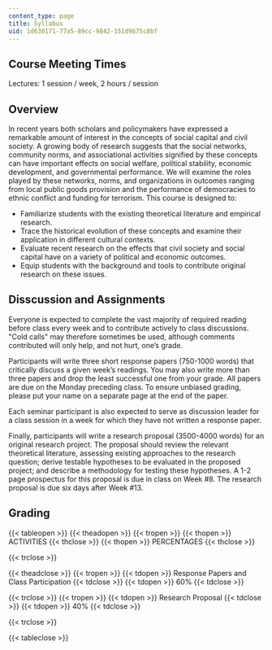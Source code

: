 ```yaml
---
content_type: page
title: Syllabus
uid: 1d630171-77a5-89cc-9842-151d9675c8bf
---
```


Course Meeting Times
--------------------

Lectures: 1 session / week, 2 hours / session

Overview
--------

In recent years both scholars and policymakers have expressed a remarkable amount of interest in the concepts of social capital and civil society. A growing body of research suggests that the social networks, community norms, and associational activities signified by these concepts can have important effects on social welfare, political stability, economic development, and governmental performance. We will examine the roles played by these networks, norms, and organizations in outcomes ranging from local public goods provision and the performance of democracies to ethnic conflict and funding for terrorism. This course is designed to:

*   Familiarize students with the existing theoretical literature and empirical research.
*   Trace the historical evolution of these concepts and examine their application in different cultural contexts.
*   Evaluate recent research on the effects that civil society and social capital have on a variety of political and economic outcomes.
*   Equip students with the background and tools to contribute original research on these issues.

Disscussion and Assignments
---------------------------

Everyone is expected to complete the vast majority of required reading before class every week and to contribute actively to class discussions. "Cold calls" may therefore sometimes be used, although comments contributed will only help, and not hurt, one’s grade.

Participants will write three short response papers (750-1000 words) that critically discuss a given week’s readings. You may also write more than three papers and drop the least successful one from your grade. All papers are due on the Monday preceding class. To ensure unbiased grading, please put your name on a separate page at the end of the paper.

Each seminar participant is also expected to serve as discussion leader for a class session in a week for which they have not written a response paper.

Finally, participants will write a research proposal (3500-4000 words) for an original research project. The proposal should review the relevant theoretical literature, assessing existing approaches to the research question; derive testable hypotheses to be evaluated in the proposed project; and describe a methodology for testing these hypotheses. A 1-2 page prospectus for this proposal is due in class on Week #8. The research proposal is due six days after Week #13.

Grading
-------

{{< tableopen >}}
{{< theadopen >}}
{{< tropen >}}
{{< thopen >}}
ACTIVITIES
{{< thclose >}}
{{< thopen >}}
PERCENTAGES
{{< thclose >}}

{{< trclose >}}

{{< theadclose >}}
{{< tropen >}}
{{< tdopen >}}
Response Papers and Class Participation
{{< tdclose >}}
{{< tdopen >}}
60%
{{< tdclose >}}

{{< trclose >}}
{{< tropen >}}
{{< tdopen >}}
Research Proposal
{{< tdclose >}}
{{< tdopen >}}
40%
{{< tdclose >}}

{{< trclose >}}

{{< tableclose >}}